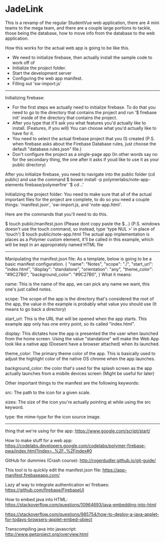 # JadeLink

This is a revamp of the regular StudentVue web application, there are 4 mini teams to the mega team, and there are a couple large portions to tackle, those being the database, how to move info from the database to the web application.

How this works for the actual web app is going to be like this.

- We need to initialize firebase, then actually install the sample code to work off of
- Initialize the project folder.
- Start the development server
- Configuring the web app manifest.
- Filling out 'sw-import.js'

----------------------------------------------------------------------------------------------------------------------------------------

Initializing firebase:

- For the first steps we actually need to initialize firebase. To do that you need to go to the directory that contains the project and run '$ firebase init' inside of the directory that contains the project.
- After you type that it'll ask you what features you'd actually like to install. (Features, if you will) You can choose what you'd actually like to have for it.
- You need to select the actual firebase project that you (I) created (P.S. when firebase asks about the Firebase Database rules, just choose the default "database.rules.json" file.)
- Don't configure the project as a single-page app (In other words say no for the secondary thing, the one after it asks if youd like to use it as your public directory)

After you initialize firebase, you need to navigate into the public folder (cd public)
and use the command $ bower install -p polymerlabs/note-app-elements firebase/polymerfire'
'$ cd ..'

Initializing the project folder:
You need to make sure that all of the actual important files for the project are complete, to do so you need a couple things: 'manifest.json', 'sw-import.js, and 'note-app.html'.

Here are the commands that you'll need to do this.

$ touch public/manifest.json
(Please dont copy paste the $...) (P.S. windows doesn't use the touch command, so instead, type 'type NUL >' in place of 'touch')
$ touch public/note-app.html
The actual app implementation is places as a Polymer custom element, it'll be called <note-app> in this example, which will be kept in an appropirately named HTML file

----------------------------------------------------------------------------------------------------------------------------------------

Manipulating the manifest.json file:
As a template, below is going to be a basic manifest configuration.
{
  "name": "Notes",
  "scope": "./",
  "start_url": "index.html",
  "display": "standalone",
  "orientation": "any",
  "theme_color": "#9C27B0",
  "background_color": "#9C27B0",
}
 What it means:

 name: This is the name of the app, we can pick any name we want, this one's just called notes.

 scope: The scope of the app is the directory that's considered the root of the app, the value in the example is probably what value you should use (It means to go back a directory)

 start_url: This is the URL that will be opened when the app starts. This example app only has one entry point, so its called "index.html".

 display: This dictates how the app is presented the the user when launched from the home screen. Using the value "standalone" will make the Web App look like a native app (Doesent have a browser attached) when its launched.

 theme_color: The primary theme color of the app. This is basically used to adjust the highlight color of the native OS chrome when the app launches.

 background_color: the color that's used for the splash screen as the app actually launches from a mobile devices screen (Might be useful for later)

 Other important things to the manifest are the following keywords:

 src: The path to the icon for a given scale.

 sizes: The size of the icon you're actually pointing at while using the src keyword.

 type: the mime-type for the icon source image.

---------------------------------------------------------------------------------------------------------------------------------------

thing that we're using for the app: https://www.google.com/script/start/

How to make stuff for a web app: https://codelabs.developers.google.com/codelabs/polymer-firebase-pwa/index.html?index=..%2F..%2Findex#0

GitHub for dummies (Crash course): http://rogerdudler.github.io/git-guide/

This tool is to quickly edit the manifest.json file: https://app-manifest.firebaseapp.com/

Lazy af way to integrate authentication w/ firebaes: https://github.com/firebase/FirebaseUI

How to embed java into HTML: 
https://stackoverflow.com/questions/10964693/java-embedding-into-html

https://stackoverflow.com/questions/985754/how-to-deploy-a-java-applet-for-todays-browsers-applet-embed-object

Transcompiling java into javascript: http://www.gwtproject.org/overview.html
